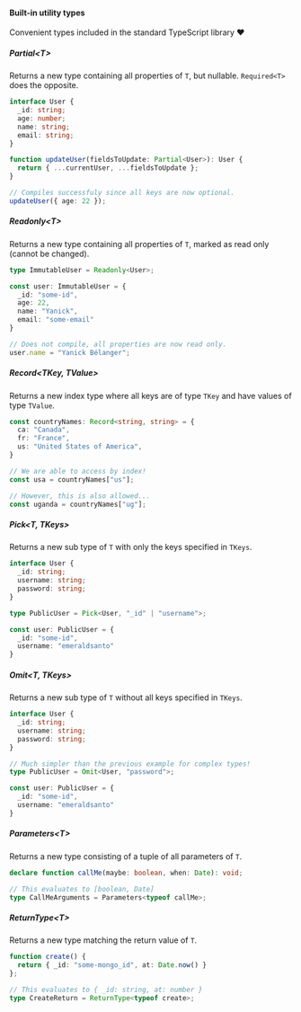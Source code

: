 #### Built-in utility types

Convenient types included in the standard TypeScript library ❤️


<!-- Section 1 -->
##### Partial\<T\>

Returns a new type containing all properties of `T`, but nullable. `Required<T>` does the opposite.

```typescript [1-6|8-10|12-15]
interface User {
  _id: string;
  age: number;
  name: string;
  email: string;
}

function updateUser(fieldsToUpdate: Partial<User>): User {
  return { ...currentUser, ...fieldsToUpdate };
}

// Compiles successfuly since all keys are now optional.
updateUser({ age: 22 });
```


<!-- Section 2 -->
##### Readonly\<T\>

Returns a new type containing all properties of `T`, marked as read only (cannot be changed).

```typescript [1-8|10-11]
type ImmutableUser = Readonly<User>;

const user: ImmutableUser = {
  _id: "some-id",
  age: 22,
  name: "Yanick",
  email: "some-email"
}

// Does not compile, all properties are now read only.
user.name = "Yanick Bélanger";
```


<!-- Section 3 -->
##### Record\<TKey, TValue\>

Returns a new index type where all keys are of type `TKey` and have values of type `TValue`.

```typescript [1-5|7-8|10-11]
const countryNames: Record<string, string> = {
  ca: "Canada",
  fr: "France",
  us: "United States of America",
}

// We are able to access by index!
const usa = countryNames["us"];

// However, this is also allowed...
const uganda = countryNames["ug"];
```


<!-- Section 4 -->
##### Pick\<T, TKeys\>

Returns a new sub type of `T` with only the keys specified in `TKeys`.

```typescript [1-5|7-12]
interface User {
  _id: string;
  username: string;
  password: string;
}

type PublicUser = Pick<User, "_id" | "username">;

const user: PublicUser = {
  _id: "some-id",
  username: "emeraldsanto"
}
```


<!-- Section 5 -->

##### Omit\<T, TKeys\>

Returns a new sub type of `T` without all keys specified in `TKeys`.

```typescript [1-5|7-13]
interface User {
  _id: string;
  username: string;
  password: string;
}

// Much simpler than the previous example for complex types!
type PublicUser = Omit<User, "password">;

const user: PublicUser = {
  _id: "some-id",
  username: "emeraldsanto"
}
```


<!-- Section 6 -->
##### Parameters\<T\>

Returns a new type consisting of a tuple of all parameters of `T`.

```typescript
declare function callMe(maybe: boolean, when: Date): void;

// This evaluates to [boolean, Date]
type CallMeArguments = Parameters<typeof callMe>;
```


<!-- Section 7 -->
##### ReturnType\<T\>

Returns a new type matching the return value of `T`.

```typescript [1-3|5-6]
function create() {
  return { _id: "some-mongo_id", at: Date.now() }
};

// This evaluates to { _id: string, at: number }
type CreateReturn = ReturnType<typeof create>;
```